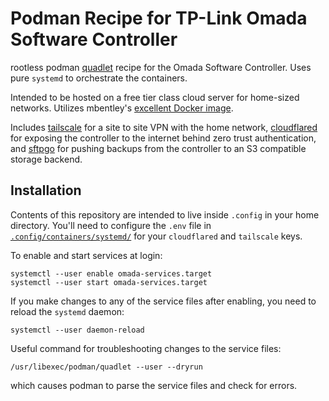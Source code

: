 # Podman Recipe for TP-Link Omada Software Controller
rootless podman [quadlet][1] recipe
for the Omada Software Controller. Uses pure `systemd`
to orchestrate the containers.

Intended to be hosted on a free tier class cloud server 
for home-sized networks. Utilizes mbentley's 
[excellent Docker image][2].

Includes [tailscale][3] for a site to site VPN with the home
network, [cloudflared][4] for exposing the controller to the
internet behind zero trust authentication, and [sftpgo][5]
for pushing backups from the controller to an S3 compatible
storage backend.

## Installation
Contents of this repository are intended to live inside
`.config` in your home directory. You'll need to configure
the `.env` file in [`.config/containers/systemd/`][6] for your
`cloudflared` and `tailscale` keys.

To enable and start services at login:

    systemctl --user enable omada-services.target
    systemctl --user start omada-services.target

If you make changes to any of the service files after
enabling, you need to reload the `systemd` daemon:

    systemctl --user daemon-reload

Useful command for troubleshooting changes to the service
files:

    /usr/libexec/podman/quadlet --user --dryrun

which causes podman to parse the service files and check
for errors.

[1]: https://www.redhat.com/en/blog/multi-container-application-podman-quadlet
[2]: https://github.com/mbentley/docker-omada-controller
[3]: https://hub.docker.com/r/tailscale/tailscale
[4]: https://hub.docker.com/r/cloudflare/cloudflared
[5]: https://hub.docker.com/r/drakkan/sftpgo
[6]: https://github.com/dave-atx/docker-omada-compose/blob/main/.config/containers/systemd/.env.example
